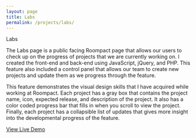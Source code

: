 ```yaml
---
layout: page
title: Labs
permalink: /projects/labs/
---
```

<div class="header-row">
        <span class="header-text"> Labs </span>
</div>
<div class="description-row labs-page">
        <span class="description-text">
            <p>
            The Labs page is a public facing Roompact page that allows our users to check up on the progress of projects that we are currently working on. I created the front-end and back-end using JavaScript, jQuery, and PHP. This feature also included a control panel that allows our team to create new projects and update them as we progress through the feature.
            </p>
            <p>
            This feature demonstrates the visual design skills that I have acquired while working at Roompact. Each project has a gray box that contains the project name, icon, expected release, and description of the project. It also has a color coded progress bar that fills in when you scroll to view the project. Finally, each project has a collapsible list of updates that gives more insight into the developmental progress of the feature. 
            </p>
        </span>
</div>
<div>
    <div class="labs-demo-btn-container">
        <a class="a-no-style" href="https://roompact.com/labs" target="_blank">
            <div class="labs-demo-btn std-btn">
                <i class="fa fa-flask"></i>
                View Live Demo 
            </div>
        </a>
    </div>
</div>
